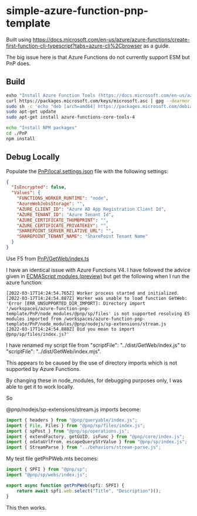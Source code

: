 # simple-azure-function-pnp-template

Built using https://docs.microsoft.com/en-us/azure/azure-functions/create-first-function-cli-typescript?tabs=azure-cli%2Cbrowser as a guide.

The big issue here is that Azure Functions do not currently support ESM but PnP does.

## Build

```sh
exho "Install Azure Function Tools (https://docs.microsoft.com/en-us/azure/azure-functions/functions-run-local?tabs=v4%2Clinux%2Ccsharp%2Cportal%2Cbash#v2)"
curl https://packages.microsoft.com/keys/microsoft.asc | gpg --dearmor > microsoft.gpg
sudo sh -c 'echo "deb [arch=amd64] https://packages.microsoft.com/debian/$(lsb_release -rs | cut -d'.' -f 1)/prod $(lsb_release -cs) main" > /etc/apt/sources.list.d/dotnetdev.list'
sudo apt-get update
sudo apt-get install azure-functions-core-tools-4

echo "Install NPM packages"
cd ./PnP
npm install

```

## Debug Locally

Populate the [PnP/local.settings.json](PnP/local.settings.json) file with the following settings:

```json
{
  "IsEncrypted": false,
  "Values": {
    "FUNCTIONS_WORKER_RUNTIME": "node",
    "AzureWebJobsStorage": "",
    "AZURE_CLIENT_ID": "Azure AD App Registration Client Id",
    "AZURE_TENANT_ID": "Azure Tenant Id",
    "AZURE_CERTIFICATE_THUMBPRINT": "",
    "AZURE_CERTIFICATE_PRIVATEKEY": "",
    "SHAREPOINT_SERVER_RELATIVE_URL": "",
    "SHAREPOINT_TENANT_NAME": "SharePoint Tenant Name"
  }
}
```

Use F5 from [PnP/GetWeb/index.ts](PnP/GetWeb/index.ts)



I have an identical issue with Azure Functions V4.  I have followed the advice given in [ECMAScript modules (preview)](https://docs.microsoft.com/en-us/azure/azure-functions/functions-reference-node?tabs=v2-v3-v4-export%2Cv2-v3-v4-done%2Cv2%2Cv2-log-custom-telemetry%2Cv2-accessing-request-and-response%2Cwindows-setting-the-node-version#ecmascript-modules) but get the following when I run the azure function:

```
[2022-03-17T14:24:54.765Z] Worker process started and initialized.
[2022-03-17T14:24:54.887Z] Worker was unable to load function GetWeb: 'Error [ERR_UNSUPPORTED_DIR_IMPORT]: Directory import '/workspaces/azure-function-pnp-template/PnP/node_modules/@pnp/sp/files' is not supported resolving ES modules imported from /workspaces/azure-function-pnp-template/PnP/node_modules/@pnp/nodejs/sp-extensions/stream.js
[2022-03-17T14:24:54.888Z] Did you mean to import @pnp/sp/files/index.js?'
```

I have renamed my script file from "scriptFile": "../dist/GetWeb/index.js" to "scriptFile": "../dist/GetWeb/index.mjs".

This appears to be caused by the use of directory imports which is not supported by Azure Functions.

By changing these in node_modules, for debugging purposes only, I was able to get it to work locally.

So

@pnp/nodejs/sp-extensions/stream.js imports become:

```js
import { headers } from "@pnp/queryable/index.js";
import { File, Files } from "@pnp/sp/files/index.js";
import { spPost } from "@pnp/sp/operations.js";
import { extendFactory, getGUID, isFunc } from "@pnp/core/index.js";
import { odataUrlFrom, escapeQueryStrValue } from "@pnp/sp/index.js";
import { StreamParse } from "../behaviors/stream-parse.js";
```

My test file getPnPWeb.mts becomes:

```js
import { SPFI } from "@pnp/sp";
import "@pnp/sp/webs/index.js";

export async function getPnPWeb(spfi: SPFI) {
    return await spfi.web.select("Title", "Description")();
}
```

This then works.
